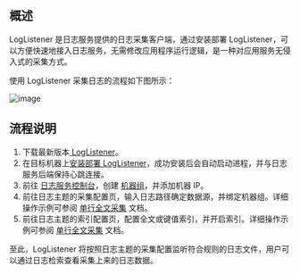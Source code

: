 
## 概述

LogListener 是日志服务提供的日志采集客户端，通过安装部署 LogListener，可以方便快速地接入日志服务，无需修改应用程序运行逻辑，是一种对应用服务无侵入式的采集方式。

使用 LogListener 采集日志的流程如下图所示：

![image](https://main.qcloudimg.com/raw/43ddc189f8e4019616fbd1d6e1502a8e.jpg)

## 流程说明

1. 下载最新版本[ LogListener](https://main.qcloudimg.com/raw/8656fcadd12ab9689674df09b510b52b/loglistener.2.2.2.tar.gz)。
2. 在目标机器上[安装部署 LogListener](https://intl.cloud.tencent.com/document/product/614/17414)，成功安装后会自动启动进程，并与日志服务后端保持心跳连接。
3. 前往 [日志服务控制台](https://console.cloud.tencent.com/cls)，创建 [机器组](https://intl.cloud.tencent.com/document/product/614/17412)，并添加机器 IP。
4. 前往日志主题的采集配置页，输入日志路径确定数据源，并绑定机器组。详细操作示例可参阅 [单行全文采集](https://intl.cloud.tencent.com/document/product/614/32287) 文档。
5. 前往日志主题的索引配置页，配置全文或键值索引，并开启索引。详细操作示例可参阅 [单行全文采集](https://intl.cloud.tencent.com/document/product/614/32287) 文档。

至此，LogListener 将按照日志主题的采集配置监听符合规则的日志文件，用户可以通过日志检索查看采集上来的日志数据。

